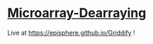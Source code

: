 # [Microarray-Dearraying](https://episphere.github.io/Griddify/)
Live at https://episphere.github.io/Griddify !
